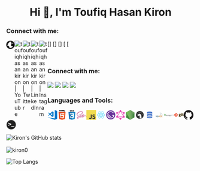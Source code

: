 <h1 align="center">Hi 👋, I'm Toufiq Hasan Kiron</h1>

### Connect with me:

[<a href="https://toufiqhasankiron.me" target="_blank"><img align="left" alt="toufiqhasankiron.me" width="22px" src="https://raw.githubusercontent.com/iconic/open-iconic/master/svg/globe.svg" /></a>]
[<img align="left" alt="toufiqhasankiron | YouTube" width="22px" src="https://cdn.jsdelivr.net/npm/simple-icons@v3/icons/youtube.svg" />]
[<img align="left" alt="toufiqhasankiron | Twitter" width="22px" src="https://cdn.jsdelivr.net/npm/simple-icons@v3/icons/twitter.svg" />]
[<img align="left" alt="toufiqhasankiron | LinkedIn" width="22px" src="https://cdn.jsdelivr.net/npm/simple-icons@v3/icons/linkedin.svg" />
[<img align="left" alt="toufiqhasankiron | Instagram" width="22px" src="https://cdn.jsdelivr.net/npm/simple-icons@v3/icons/instagram.svg" />

<br />


<h3 align="left">Connect with me:</h3>
<p align="left">
<img align="center" width="22px" src="https://cdn.jsdelivr.net/npm/simple-icons@v3/icons/facebook.svg" /></a>
   <a href="https://instagram.com/toufiq_hasan_kiron" target="_blank"><img align="center" width="22px" src="https://cdn.jsdelivr.net/npm/simple-icons@v3/icons/instagram.svg" /></a>
<a href="https://twitter.com/ToufiqHasan0" target="_blank"><img align="center" width="22px" src="https://cdn.jsdelivr.net/npm/simple-icons@v3/icons/twitter.svg" /></a>
<a href="https://linkedin.com/in/toufiq-hasan-kiron" target="_blank"><img align="center" width="22px" src="https://cdn.jsdelivr.net/npm/simple-icons@v3/icons/linkedin.svg" /></a>

</p>

### Languages and Tools:

<img align="left" alt="Visual Studio Code" width="26px" src="https://raw.githubusercontent.com/github/explore/80688e429a7d4ef2fca1e82350fe8e3517d3494d/topics/visual-studio-code/visual-studio-code.png" />
<img align="left" alt="HTML5" width="26px" src="https://raw.githubusercontent.com/github/explore/80688e429a7d4ef2fca1e82350fe8e3517d3494d/topics/html/html.png" />
<img align="left" alt="CSS3" width="26px" src="https://raw.githubusercontent.com/github/explore/80688e429a7d4ef2fca1e82350fe8e3517d3494d/topics/css/css.png" />
<img align="left" alt="Sass" width="26px" src="https://raw.githubusercontent.com/github/explore/80688e429a7d4ef2fca1e82350fe8e3517d3494d/topics/sass/sass.png" />
<img align="left" alt="JavaScript" width="26px" src="https://raw.githubusercontent.com/github/explore/80688e429a7d4ef2fca1e82350fe8e3517d3494d/topics/javascript/javascript.png" />
<img align="left" alt="React" width="26px" src="https://raw.githubusercontent.com/github/explore/80688e429a7d4ef2fca1e82350fe8e3517d3494d/topics/react/react.png" />
<img align="left" alt="Gatsby" width="26px" src="https://raw.githubusercontent.com/github/explore/e94815998e4e0713912fed477a1f346ec04c3da2/topics/gatsby/gatsby.png" />
<img align="left" alt="GraphQL" width="26px" src="https://raw.githubusercontent.com/github/explore/80688e429a7d4ef2fca1e82350fe8e3517d3494d/topics/graphql/graphql.png" />
<img align="left" alt="Node.js" width="26px" src="https://raw.githubusercontent.com/github/explore/80688e429a7d4ef2fca1e82350fe8e3517d3494d/topics/nodejs/nodejs.png" />
<img align="left" alt="Deno" width="26px" src="https://raw.githubusercontent.com/github/explore/361e2821e2dea67711cde99c9c40ed357061cf27/topics/deno/deno.png" />
<img align="left" alt="SQL" width="26px" src="https://raw.githubusercontent.com/github/explore/80688e429a7d4ef2fca1e82350fe8e3517d3494d/topics/sql/sql.png" />
<img align="left" alt="MySQL" width="26px" src="https://raw.githubusercontent.com/github/explore/80688e429a7d4ef2fca1e82350fe8e3517d3494d/topics/mysql/mysql.png" />
<img align="left" alt="MongoDB" width="26px" src="https://raw.githubusercontent.com/github/explore/80688e429a7d4ef2fca1e82350fe8e3517d3494d/topics/mongodb/mongodb.png" />
<img align="left" alt="Git" width="26px" src="https://raw.githubusercontent.com/github/explore/80688e429a7d4ef2fca1e82350fe8e3517d3494d/topics/git/git.png" />
<img align="left" alt="GitHub" width="26px" src="https://raw.githubusercontent.com/github/explore/78df643247d429f6cc873026c0622819ad797942/topics/github/github.png" />
<img align="left" alt="Terminal" width="26px" src="https://raw.githubusercontent.com/github/explore/80688e429a7d4ef2fca1e82350fe8e3517d3494d/topics/terminal/terminal.png" />

<br /><br /><br />

![Kiron's GitHub stats](https://github-readme-stats.vercel.app/api?username=kiron0&theme=nightowl&show_icons=true)

<p><img align="center" src="https://github-readme-streak-stats.herokuapp.com/?user=kiron0&layout=compact&theme=nightowl" alt="kiron0" /></p>

![Top Langs](https://github-readme-stats.vercel.app/api/top-langs/?username=kiron0&theme=nightowl&layout=compact)
